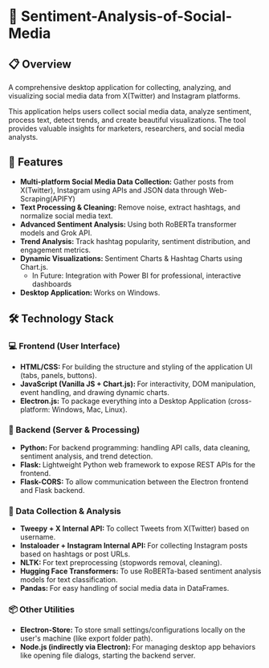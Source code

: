# 📱 Sentiment-Analysis-of-Social-Media

## 📋 Overview
A comprehensive desktop application for collecting, analyzing, and visualizing social media data from X(Twitter) and Instagram platforms. 

This application helps users collect social media data, analyze sentiment, process text, detect trends, and create beautiful visualizations. The tool provides valuable insights for marketers, researchers, and social media analysts.

## 🌟 Features

<ul>
  <li><strong>Multi-platform Social Media Data Collection: </strong>Gather posts from X(Twitter), Instagram using APIs and JSON data through Web-Scraping(APIFY)</li>
  <li><strong>Text Processing & Cleaning: </strong>Remove noise, extract hashtags, and normalize social media text.</li>
  <li><strong>Advanced Sentiment Analysis: </strong>Using both RoBERTa transformer models and Grok API.</li>
  <li><strong>Trend Analysis: </strong>Track hashtag popularity, sentiment distribution, and engagement metrics.</li>
  <li><strong>Dynamic Visualizations: </strong>Sentiment Charts & Hashtag Charts using Chart.js.
      <ul>
      <li>In Future: Integration with Power BI for professional, interactive dashboards</li>
      </ul>
</li>
  <li><strong>Desktop Application: </strong>Works on Windows.</li>
</ul>

## 🛠️ Technology Stack

### 💻 Frontend (User Interface)

<ul>
<li><strong>HTML/CSS: </strong>For building the structure and styling of the application UI (tabs, panels, buttons).</li>

<li><strong>JavaScript (Vanilla JS + Chart.js): </strong>For interactivity, DOM manipulation, event handling, and drawing dynamic charts.</li>

<li><strong>Electron.js: </strong>To package everything into a Desktop Application (cross-platform: Windows, Mac, Linux).</li>
</ul>


### 🧠 Backend (Server & Processing)

<ul>

<li><strong>Python: </strong>For backend programming: handling API calls, data cleaning, sentiment analysis, and trend detection.</li>

<li><strong>Flask: </strong>Lightweight Python web framework to expose REST APIs for the frontend.</li>

<li><strong>Flask-CORS: </strong>To allow communication between the Electron frontend and Flask backend.</li>

</ul>

### 🔬 Data Collection & Analysis

<ul>

<li><strong>Tweepy + X Internal API: </strong>To collect Tweets from X(Twitter) based on username.</li>

<li><strong>Instaloader + Instagram Internal API: </strong>For collecting Instagram posts based on hashtags or post URLs.</li>

<li><strong>NLTK: </strong>For text preprocessing (stopwords removal, cleaning).</li>

<li><strong>Hugging Face Transformers: </strong>To use RoBERTa-based sentiment analysis models for text classification.</li>

<li><strong>Pandas: </strong>For easy handling of social media data in DataFrames.</li>

</ul>

### 📦 Other Utilities


<ul>

<li><strong>Electron-Store: </strong>To store small settings/configurations locally on the user's machine (like export folder path).</li>

<li><strong>Node.js (indirectly via Electron): </strong>For managing desktop app behaviors like opening file dialogs, starting the backend server.</li>

</ul>


